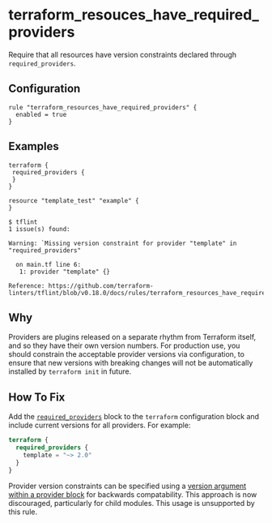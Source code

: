 # terraform_resouces_have_required_providers

Require that all resources have version constraints declared through `required_providers`.

## Configuration

```hcl
rule "terraform_resources_have_required_providers" {
  enabled = true
}
```

## Examples

```hcl
terraform {
 required_providers {
 }
}

resource "template_test" "example" {
}

```

```
$ tflint
1 issue(s) found:

Warning: `Missing version constraint for provider "template" in "required_providers"

  on main.tf line 6:
   1: provider "template" {}

Reference: https://github.com/terraform-linters/tflint/blob/v0.18.0/docs/rules/terraform_resources_have_required_providers.md
```


## Why

Providers are plugins released on a separate rhythm from Terraform itself, and so they have their own version numbers. For production use, you should constrain the acceptable provider versions via configuration, to ensure that new versions with breaking changes will not be automatically installed by `terraform init` in future.

## How To Fix

Add the [`required_providers`](https://www.terraform.io/docs/configuration/terraform.html#specifying-required-provider-versions) block to the `terraform` configuration block and include current versions for all providers. For example:

```tf
terraform {
  required_providers {
    template = "~> 2.0"
  }
}
```

Provider version constraints can be specified using a [version argument within a provider block](https://www.terraform.io/docs/configuration/providers.html#provider-versions) for backwards compatability. This approach is now discouraged, particularly for child modules. This usage is unsupported by this rule.
